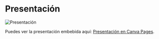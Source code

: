 # Presentación

![Presentación](https://github.com/user-attachments/assets/b5b77a07-e624-463d-929b-f86a82c13f32)

Puedes ver la presentación embebida aquí: [Presentación en Canva Pages](https://www.canva.com/design/DAGElKibTLw/2q6IG0MnxQqfyE8KDRy1Qg/view?utm_content=DAGElKibTLw&utm_campaign=designshare&utm_medium=link2&utm_source=uniquelinks&utm_id=h4cde3e6691).
